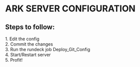 <h1> ARK SERVER CONFIGURATION </h1>

  <h2> Steps to follow: </h2>
    <div> 1. Edit the config </div>
    <div> 2. Commit the changes </div>
    <div> 3. Run the rundeck job Deploy_Git_Config </div>
    <div> 4. Start/Restart server </div>
    <div> 5. Profit! </div>
